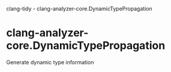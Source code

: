clang-tidy - clang-analyzer-core.DynamicTypePropagation

</div>

# clang-analyzer-core.DynamicTypePropagation

Generate dynamic type information
